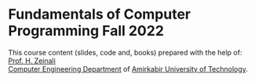 # Fundamentals of Computer Programming Fall 2022

This course content (slides, code and, books) prepared with the help of:<br>
[Prof. H. Zeinali](http://ce.sharif.edu/~zeinali/)<br>
[Computer Engineering Department](https://ceit.aut.ac.ir/) of [Amirkabir University of Technology](https://aut.ac.ir/).

